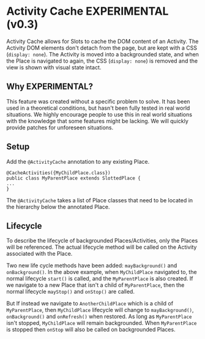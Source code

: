 # Activity Cache EXPERIMENTAL (v0.3) #

Activity Cache allows for Slots to cache the DOM content of an Activity.  The Activity DOM elements don't detach from the page, but are kept with a CSS (`display: none`).   The Activity is moved into a backgrounded state, and when the Place is navigated to again, the CSS (`display: none`) is removed and the view is shown with visual state intact.

## Why EXPERIMENTAL? ##

This feature was created without a specific problem to solve.  It has been used in a theoretical conditions, but hasn't been fully tested in real world situations.   We highly encourage people to use this in real world situations with the knowledge that some features might be lacking.  We will quickly provide patches for unforeseen situations.

## Setup ##

Add the `@ActivityCache` annotation to any existing Place.
```
@CacheActivities({MyChildPlace.class})
public class MyParentPlace extends SlottedPlace {
...
}
```

The `@ActivityCache` takes a list of Place classes that need to be located in the hierarchy below the annotated Place.

## Lifecycle ##

To describe the lifecycle of backgrounded Places/Activities, only the Places will be referenced.  The actual lifecycle method will be called on the Activity associated with the Place.

Two new life cycle methods have been added: `mayBackground()` and `onBackground()`.  In the above example, when `MyChildPlace` navigated to, the normal lifecycle `start()` is called, and the `MyParentPlace` is also created.  If we navigate to a new Place that isn't a child of `MyParentPlace`, then the normal lifecycle `mayStop()` and `onStop()` are called.

But If instead we navigate to `AnotherChildPlace` which is a child of `MyParentPlace`, then `MyChildPlace` lifecycle will change to `mayBackground()`, `onBackground()` and `onRefresh()` when restored.   As long as `MyParentPlace` isn't stopped, `MyChildPlace` will remain backgrounded.  When `MyParentPlace` is stopped then `onStop` will also be called on backgrounded Places.